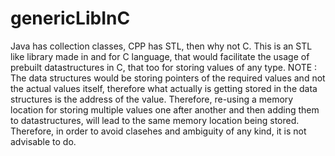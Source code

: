 # genericLibInC

Java has collection classes, CPP has STL, then why not C. This is an STL like library made in and for C language, that would facilitate the usage of prebuilt datastructures in C, that too for storing values of any type.
NOTE : The data structures would be storing pointers of the required values and not the actual values itself, therefore what actually is getting stored in the data structures is the address of the value. Therefore, re-using a memory location for storing multiple values one after another and then adding them to datastructures, will lead to the same memory location being stored. Therefore, in order to avoid clasehes and ambiguity of any kind, it is not advisable to do. 
